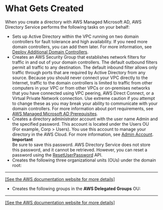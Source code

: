 # What Gets Created<a name="ms_ad_getting_started_what_gets_created"></a>

When you create a directory with AWS Managed Microsoft AD, AWS Directory Service performs the following tasks on your behalf:
+ Sets up Active Directory within the VPC running on two domain controllers for fault tolerance and high availability\. If you need more domain controllers, you can add them later\. For more information, see [Deploy Additional Domain Controllers](ms_ad_deploy_additional_dcs.md)\.
+ Creates an AWS Security Group that establishes network filters for traffic in and out of your domain controllers\. The default outbound filters permit all traffic to any destination\. The default inbound filter allows only traffic through ports that are required by Active Directory from any source\. Because you should never connect your VPC directly to the Internet, traffic to the domain controllers is limited to traffic from other computers in your VPC or from other VPCs or on\-premises networks that you have connected using VPC peering, AWS Direct Connect, or a Virtual Private Network connection\. Use extreme caution if you attempt to change these as you may break your ability to communicate with your domain controllers\. For more information about port requirements, see [AWS Managed Microsoft AD Prerequisites](ms_ad_getting_started_prereqs.md)\.
+ Creates a directory administrator account with the user name Admin and the specified password\. This account is located under the Users OU \(For example, Corp > Users\)\. You use this account to manage your directory in the AWS Cloud\. For more information, see [Admin Account](ms_ad_getting_started_admin_account.md)\.
**Important**  
Be sure to save this password\. AWS Directory Service does not store this password, and it cannot be retrieved\. However, you can reset a password using the [ResetUserPassword](https://docs.aws.amazon.com/directoryservice/latest/devguide/API_ResetUserPassword.html) API\.
+ Creates the following three organizational units \(OUs\) under the domain root:  
****    
[\[See the AWS documentation website for more details\]](http://docs.aws.amazon.com/directoryservice/latest/admin-guide/ms_ad_getting_started_what_gets_created.html)
+ Creates the following groups in the **AWS Delegated Groups** OU:  
****    
[\[See the AWS documentation website for more details\]](http://docs.aws.amazon.com/directoryservice/latest/admin-guide/ms_ad_getting_started_what_gets_created.html)
